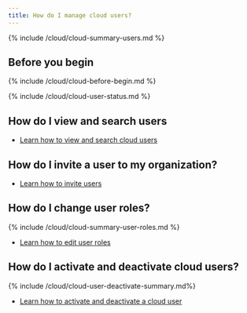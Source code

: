```yaml
---
title: How do I manage cloud users?
---
```


{% include /cloud/cloud-summary-users.md %}

## Before you begin

{% include /cloud/cloud-before-begin.md %}

<!--this next include has its own heading-->
{% include /cloud/cloud-user-status.md %}

## How do I view and search users

* [Learn how to view and search cloud users](/cloud/cloud-configuration/cloud-users-view-search)

## How do I invite a user to my organization?

* [Learn how to invite users](/cloud/cloud-configuration/cloud-user-invite)

## How do I change user roles?

{% include /cloud/cloud-summary-user-roles.md %}

* [Learn how to edit user roles](/cloud/cloud-configuration/cloud-user-edit-role)

## How do I activate and deactivate cloud users?

{% include /cloud/cloud-user-deactivate-summary.md%}

* [Learn how to activate and deactivate a cloud user](/cloud/cloud-configuration/cloud-user-deactivate)
